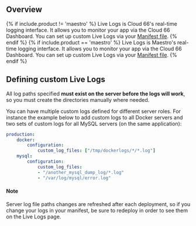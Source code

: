 ## Overview

{% if include.product != 'maestro' %}
Live Logs is Cloud 66's real-time logging interface. It allows you to monitor your app via the Cloud 66 Dashboard. You can set up custom Live Logs via your [Manifest file](/{{page.collection}}/how-to-guides/deployment/building-a-manifest-file.html#custom-livelog-files).
{% endif %}
{% if include.product == 'maestro' %}
Live Logs is Maestro's real-time logging interface. It allows you to monitor your app via the Cloud 66 Dashboard. You can set up custom Live Logs via your [Manifest file](/{{page.collection}}/how-to-guides/build-and-config/building-a-manifest-file.html#custom-livelog-files).
{% endif %}

## Defining custom Live Logs

All log paths specified **must exist on the server before the logs will work**, so you must create the directories manually where needed.

You can have multiple custom logs defined for different server roles. For instance the example below to add custom logs to all Docker servers and two sets of custom logs for all MySQL servers (on the same application):

```yaml
production:
    docker:
        configuration:
            custom_log_files: ["/tmp/dockerlogs/*/*.log"]
    mysql:
        configuration:
            custom_log_files:
            - "/another_mysql_dump_log/*.log"
            - "/var/log/mysql/error.log"
```



#### Note
<div class="notice"><p>Server log file paths changes are refreshed after each deployment, so if you change your logs in your manifest, be sure to redeploy in order to see them on the Live Logs page.</p></div>